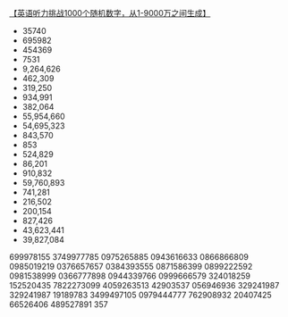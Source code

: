 [【英语听力挑战1000个随机数字，从1-9000万之间生成】](https://www.bilibili.com/video/BV1Dd4y1M75g?vd_source=65887114d8931543cb0d24c93401ccfb)
- 35740
- 695982
- 454369
- 7531
- 9,264,626
- 462,309
- 319,250
- 934,991
- 382,064
- 55,954,660
- 54,695,323
- 843,570
- 853
- 524,829
- 86,201
- 910,832
- 59,760,893
- 741,281
- 216,502
- 200,154
- 827,426
- 43,623,441
- 39,827,084

699978155
3749977785
0975265885
0943616633
0866866809
0985019219
0376657657
0384393555
0871586399
0899222592
0981538999
0366777898
0944339766
0999666579
324018259
152520435
7822273099
4059263513
42903537
056946936
329241987
329241987
19189783
3499497105
0979444777
762908932
20407425
66526406
489527891
357